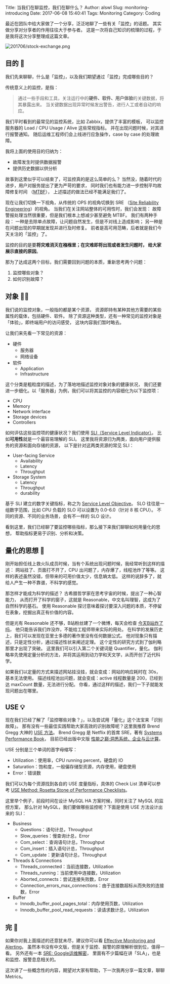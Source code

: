 Title: 当我们在聊监控，我们在聊什么？
Author: alswl
Slug: monitoring-introducing
Date: 2017-06-08 15:40:41
Tags: Monitoring
Category: Coding

最近在团队中给大家做了一个分享，泛泛地聊了一些有关「监控」的话题。
其实做分享对分享者的作用往往大于参与者。
这是一次将自己知识的梳理的过程，于是我将这次分享整理成这篇文章。

![201706/stock-exchange.png](https://4ocf5n.dijingchao.com/upload_dropbox/201706/stock-exchange.png)

<!-- more -->


## 目的 🎯

我们先来聊聊，什么是「监控」，以及我们期望通过「监控」完成哪些目的？

传统意义上的监控，是指：

>   通过一些手段和工具，关注运行中的**硬件、软件、用户体验**的关键数据，将其暴露出来。
>   当关键数据出现异常时候发出警告，进行人工或者自动的响应。

我们平时看到的最常见的监控系统，比如 Zabbix，提供了丰富的模板，
可以监控服务器的 Load / CPU Usage / Alive 这些常规指标。
并在出现问题时候，对其进行报警通知。
随后运维工程师们会上线进行应急操作，case by case 的处理故障。

我将上面的使用目的归纳为：

*   故障发生时提供数据报警
*   提供历史数据以供分析

故事到这里似乎可以结束了，可监控真的是这么简单的么？
当然没，随着时代的进步，用户对服务提出了更为严苛的要求，
同时我们也有能力进一步控制平均故障修复时间
（[MTBF](https://en.wikipedia.org/wiki/Mean_time_between_failures)），
上述描述的做法已经不能满足我们了。

现在让我们切换一下视角，从传统的 OPS 的视角切换到 SRE
（[Site Reliability Engineering](https://en.wikipedia.org/wiki/Site_reliability_engineering)）的视角。
当我们在关注网站整体的可用性时，我们会发现：
故障警报处理当然很重要，但是我们根本上想减少甚至避免 MTBF。
我们有两种手段：
一种是去除单点故障，让问题自然发生，但是不对线上造成影响；
另一种是在问题出现的早期就发现并进行及时修复。
前者是高可用范畴，后者就是我们今天关注的「监控」了。

监控的目的是要**将灾难消灭在襁褓里；在灾难即将出现或者发生问题时， 给大家展示直接的原因**。

那为了达成这两个目标，我们需要回到问题的本质，重新思考两个问题：

1.  监控哪些对象？
2.  如何识别故障？


## 对象 🐘🐘

我们说的监控对象，一般指的都是某个资源，
资源即持有某种其他方需要的某些属性的载体，包括硬件、软件。
除了资源这种类型，还有一种常见的监控对象是「体验」，即终端用户的访问感受，
这块内容我们暂时略去。

让我们来先看一下常见的资源：

*   硬件
    *   服务器
    *   网络设备
*   软件
    *   Application
    *   Infrastructure

这个分类是粗粒度的描述，为了落地地描述监控对象对象的健康状况，
我们还要进一步细化。以「服务器」为例，我们可以将其监控的内容细化为以下监控项：

*   CPU
*   Memory
*   Network interface
*   Storage devices
*   Controllers

如何评估这些监控项的健康状况？我们使用
[SLI（Service Level Indicator）](https://en.wikipedia.org/wiki/Service_level_indicator)。
比如**可用性**就是一个最容易理解的 SLI。
这里我将资源归为两类，面向用户提供服务的资源和面向存储的资源，
以下是针对这两类资源的常见 SLI：

*   User-facing Service
    *   Availability
    *   Latency
    *   Throughput
*   Storage System
    *   Latency
    *   Throughput
    *   durability

基于 SLI 建立的数字关键指标，称之为
[Service Level Objective](https://en.wikipedia.org/wiki/Service_level_objective)。
SLO 往往是一组数字范围，比如 CPU 负载的 SLO 可以设置为 0.0-6.0（针对 8 核 CPU）。
不同的资源、不同的业务场景，会有不一样的 SLO 设计。

看到这里，我们已经聊了要监控哪些指标，那么接下来我们聊聊如何用量化的思想，
帮助指标更易于识别、分析和决策。


## 量化的思想 🔢

刚开始担任线上救火队成员时候，当有个系统出现问题时候，我经常听到这样的描述：
网站挂了、页面打不开了，CPU 出问题了，内存爆了，线程池炸了等等。
这样的表述虽然没错，但带来的可用价值太少，信息熵太低。
这样的说辞多了，就给人产生一种不靠谱，不科学的感觉。

那怎样才能成为科学的描述？
古希腊哲学家在思考宇宙的时候，提出了一种心智能力，
从而打开了科学的窗子，这就是 Reasonable，中文名叫理智，这成为了自然科学的基石。
使用 Reasonable 探讨意味着探讨要深入问题的本质，不停留在表象，挖掘出真正有价值的内容。

但是光有 Reasonable 还不够，B站粉丝建了一个微博，每天会检查
[今天B站炸了吗](http://weibo.com/yamanasion?refer_flag=1001030201_&is_hot=1)，
他只能告诉我们炸没炸，不能给工程师带来实际的用处。
在科学的发展历史上，我们可以发现在亚里士多德的著作里没有任何数据公式。
他对现象只有描述，只是定性分析，通过描述性状来阐述定理。
这个定性的研究方式到了伽利略那里才出现了突破。
这里我们可以引入第二个关键词是  Quantifier，量化。
伽利略率先使用定量分析的方法，并将其运用到动力学和天文学，从而开创了近代科学。

如果我们以定量的方式来描述网站挂没挂，就会变成：网站的响应耗时在 30s，基本无法使用。
描述线程池出问题，就会变成：active 线程数量是 200，已经到达 maxCount 数量，无法进行分配。
你看，通过这样的描述，我们一下子就能发现问题出在哪里。


## USE 💡

现在我们已经了解了「监控哪些对象？」，以及尝试用「量化」这个法宝来「识别故障」。
那有没有一些最佳实践帮助大家高效的识别故障呢？这里我推荐 Brend Gregg 大神的 [USE 方法](http://www.brendangregg.com/usemethod.html)。
Brend Gregg 是 Netflix 的首席 SRE，著有 [Systems Performance Book](http://www.brendangregg.com/sysperfbook.html)，
目前已经出版中文版 [性能之巅:洞悉系统、企业与云计算](https://www.amazon.cn/%E5%9B%BE%E4%B9%A6/dp/B0140I5WPK)。

USE 分别是三个单词的首字母缩写：

*   Utilization：使用率，CPU running percent，硬盘的 IO 
*   Saturation：饱和度，一般偏存储型资源，内存使用，硬盘使用
*   Error：错误数

我们可以为每个资源找到各自的 USE 度量指标，具体的 Check List 清单可以参考
[USE Method: Rosetta Stone of Performance Checklists](http://www.brendangregg.com/USEmethod/use-rosetta.html)。

这里举个例子，前段时间在设计 MySQL HA 方案时候，同时关注了 MySQL 的监控方案，
那么针对 MySQL，我们要做哪些监控呢？下面是使用 USE 方法设计出来的 SLI：

*   Business
    *   Questions：语句计总，Throughput
    *   Slow_queries：慢查询计总，Error
    *   Com_select：查询语句计总，Throughput
    *   Com_insert：插入语句计总，Throughput
    *   Com_update：更新语句计总，Throughput
*   Threads & Connections
    *   Threads_connected：当前连接数，Utilization
    *   Threads_running：当前使用中连接数，Utilization
    *   Aborted_connects：尝试连接失败数，Error
    *   Connection_errors_max_connections：由于连接数超标从而失败的连接数，Error
*   Buffer
    *   Innodb_buffer_pool_pages_total：内存使用页数，Utilization
    *   Innodb_buffer_pool_read_requests：读请求数计总，Utilization


## 完 🏁

如果你对我上面描述的还意犹未尽，建议你可以看 [Effective Monitoring and Alerting](https://book.douban.com/subject/19992841/)。
虽然本书没有中文版，但是关于监控、报警的原理解析很到位，值得一看。
另外还有一本 [SRE: Google运维解密](https://book.douban.com/subject/26875239/)，
里面有不少篇幅在讲「SLA」，也是和监控、报警息息相关的。

这次讲了一些概念性的内容，期望对大家有帮助，下一次我再分享一篇文章，聊聊 Metrics。
